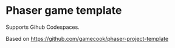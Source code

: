 # Phaser game template

Supports Gihub Codespaces.

Based on https://github.com/gamecook/phaser-project-template